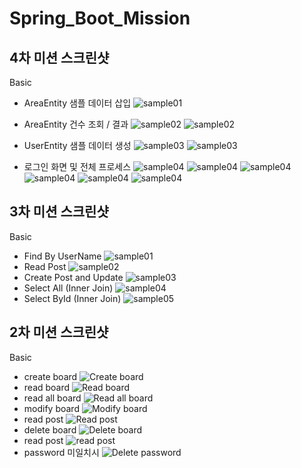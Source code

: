 # Spring_Boot_Mission

## 4차 미션 스크린샷
Basic
- AreaEntity 샘플 데이터 삽입
![sample01](/img/mission4/02.jpg)
- AreaEntity 건수 조회 / 결과
![sample02](/img/mission4/03.jpg)
![sample02](/img/mission4/04.jpg)
- UserEntity 샘플 데이터 생성
![sample03](/img/mission4/05.jpg)
![sample03](/img/mission4/06.jpg)

- 로그인 화면 및 전체 프로세스
![sample04](/img/mission4/08.jpg)
![sample04](/img/mission4/09.jpg)
![sample04](/img/mission4/10.jpg)
![sample04](/img/mission4/11.jpg)
![sample04](/img/mission4/12.jpg)
![sample04](/img/mission4/13.jpg)


## 3차 미션 스크린샷
Basic
- Find By UserName
![sample01](/img/mission3/01.png)
- Read Post
![sample02](/img/mission3/02.png)
- Create Post and Update
![sample03](/img/mission3/03.png)
- Select All (Inner Join)
![sample04](/img/mission3/04.png)
- Select ById (Inner Join)
![sample05](/img/mission3/05.png)

## 2차 미션 스크린샷

Basic
- create board
![Create board](/img/mission2/01.png)
- read board
![Read board](/img/mission2/02.png)
- read all board
![Read all board](/img/mission2/03.png)
- modify board
![Modify board](/img/mission2/04.png)
- read post
![Read post](/img/mission2/05.png)
- delete board
![Delete board](/img/mission2/06.png)
- read post
![read post](/img/mission2/07.png)
- password 미일치시
![Delete password](/img/mission2/08.png)



